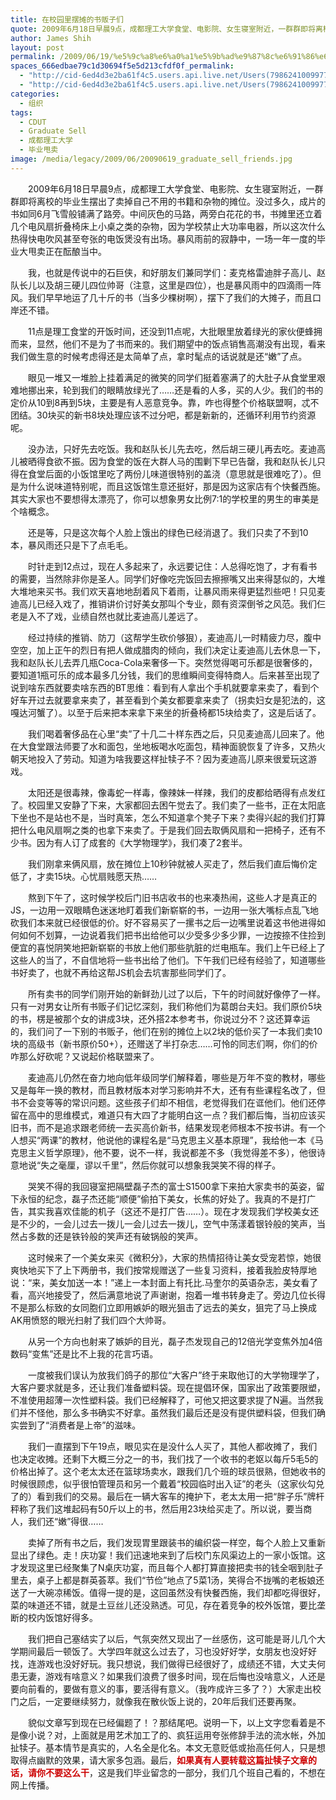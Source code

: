 ```yaml
---
title: 在校园里摆摊的书贩子们
quote: 2009年6月18日早晨9点，成都理工大学食堂、电影院、女生寝室附近，一群群即将离校的毕业生摆出了卖掉自己不用的书籍和杂物的摊位。
author: James Shih
layout: post
permalink: /2009/06/19/%e5%9c%a8%e6%a0%a1%e5%9b%ad%e9%87%8c%e6%91%86%e6%91%8a%e7%9a%84%e4%b9%a6%e8%b4%a9%e5%ad%90%e4%bb%ac/
spaces_666edbae79c1d30694f5e5d213cfdf0f_permalink:
  - "http://cid-6ed4d3e2ba61f4c5.users.api.live.net/Users(7986241009977783493)/Blogs('6ED4D3E2BA61F4C5!102')/Entries('6ED4D3E2BA61F4C5!280')?authkey=72j5ZQnBJYQ%24"
  - "http://cid-6ed4d3e2ba61f4c5.users.api.live.net/Users(7986241009977783493)/Blogs('6ED4D3E2BA61F4C5!102')/Entries('6ED4D3E2BA61F4C5!280')?authkey=72j5ZQnBJYQ%24"
categories:
  - 组织
tags:
  - CDUT
  - Graduate Sell
  - 成都理工大学
  - 毕业甩卖
image: /media/legacy/2009/06/20090619_graduate_sell_friends.jpg
---
```

　　2009年6月18日早晨9点，成都理工大学食堂、电影院、女生寝室附近，一群群即将离校的毕业生摆出了卖掉自己不用的书籍和杂物的摊位。没过多久，成片的书如同6月飞雪般铺满了路旁。中间灰色的马路，两旁白花花的书，书摊里还立着几个电风扇折叠椅床上小桌之类的杂物，因为学校禁止大功率电器，所以这次什么热得快电吹风甚至夸张的电饭煲没有出场。暴风雨前的寂静中，一场一年一度的毕业大甩卖正在酝酿当中。

<!--more-->

　　我，也就是传说中的石巨侠，和好朋友们兼同学们：麦克格雷迪胖子高儿、赵队长儿以及胡三硬儿四位帅哥（注意，这里是四位），也是暴风雨中的四滴雨一阵风。我们早早地运了几十斤的书（当多少棵树啊），摆下了我们的大摊子，而且口岸还不错。

　　11点是理工食堂的开饭时间，还没到11点呢，大批眼里放着绿光的家伙便蜂拥而来，显然，他们不是为了书而来的。我们期望中的饭点销售高潮没有出现，看来我们做生意的时候考虑得还是太简单了点，拿时髦点的话说就是还“嫩”了点。

　　眼见一堆又一堆脸上挂着满足的微笑的同学们挺着塞满了的大肚子从食堂里艰难地挪出来，轮到我们的眼睛放绿光了……还是看的人多，买的人少。我们的书的定价从10到8再到5块，主要是有人恶意竞争。靠，咋也得整个价格联盟啊，忒不团结。30块买的新书8块处理应该不过分吧，都是新新的，还循环利用节约资源呢。

　　没办法，只好先去吃饭。我和赵队长儿先去吃，然后胡三硬儿再去吃。麦迪高儿被晒得食欲不振。因为食堂的饭在大群人马的围剿下早已告罄，我和赵队长儿只得在食堂后面的小饭馆里吃了两份儿味道很特别的盖浇（意思就是很难吃了）。但是为什么说味道特别呢，而且这饭馆生意还挺好，那是因为这家店有个快餐西施。其实大家也不要想得太漂亮了，你可以想象男女比例7:1的学校里的男生的审美是个啥概念。

　　还是等，只是这次每个人脸上饿出的绿色已经消退了。我们只卖了不到10本，暴风雨还只是下了点毛毛。

　　时针走到12点过，现在人多起来了，永远要记住：人总得吃饱了，才有看书的需要，当然除非你是圣人。同学们好像吃完饭回去擦擦嘴又出来得瑟似的，大堆大堆地来买书。我们欢天喜地地刮着风下着雨，让暴风雨来得更猛烈些吧！只见麦迪高儿已经入戏了，推销讲价讨好美女那叫个专业，颇有资深倒爷之风范。我们仨老是入不了戏，业绩自然也就比麦迪高儿差远了。

　　经过持续的推销、防刀（这帮学生砍价够狠），麦迪高儿一时精疲力尽，腹中空空，加上正午的烈日有把人做成腊肉的倾向，我们决定让麦迪高儿去休息一下，我和赵队长儿去弄几瓶Coca-Cola来奢侈一下。突然觉得喝可乐都是很奢侈的，要知道1瓶可乐的成本最多几分钱，我们的思维瞬间变得特商人。后来甚至出现了说到啥东西就要卖啥东西的BT思维：看到有人拿出个手机就要拿来卖了，看到个好车开过去就要拿来卖了，甚至看到个美女都要拿来卖了（拐卖妇女是犯法的，这嘎达河蟹了）。以至于后来把本来拿下来坐的折叠椅都15块给卖了，这是后话了。

　　我们喝着奢侈品在心里“卖”了十几二十样东西之后，只见麦迪高儿回来了。他在大食堂跟法师要了水和面包，坐地板喝水吃面包，精神面貌恢复了许多，又热火朝天地投入了劳动。知道为啥我要这样扯犊子不？因为麦迪高儿原来很爱玩这游戏。

　　太阳还是很毒辣，像毒蛇一样毒，像辣妹一样辣，我们的皮都给晒得有点发红了。校园里又安静了下来，大家都回去困午觉去了。我们卖了一些书，正在太阳底下坐也不是站也不是，当时真笨，怎么不知道拿个凳子下来？卖得兴起的我们打算把什么电风扇啊之类的也拿下来卖了。于是我们回去取俩风扇和一把椅子，还有不少书。因为有人订了成套的《大学物理学》，我们凑了2套半。

　　我们刚拿来俩风扇，放在摊位上10秒钟就被人买走了，然后我们直后悔价定低了，才卖15块。心忧扇贱愿天热……

　　熬到下午了，这时候学校后门旧书店收书的也来凑热闹，这些人才是真正的JS，一边用一双眼睛色迷迷地盯着我们新崭崭的书，一边用一张大嘴标点乱飞地砍我们本来就已经很低的价。好不容易买了一摞书之后一边嘴里说着这书他进得如何如何不划算，一边说着我们把书出给他可以少受多少多少罪，一边按捺不住捡到便宜的喜悦阴笑地把新崭崭的书放上他们那些肮脏的烂电瓶车。我们上午已经上了这些人的当了，不自信地将一些书出给了他们。下午我们已经有经验了，知道哪些书好卖了，也就不再给这帮JS机会去坑害那些同学们了。

　　所有卖书的同学们刚开始的新鲜劲儿过了以后，下午的时间就好像停了一样。只有一对男女让所有书贩子们记忆深刻，我们称他们为葛朗台夫妇。我们原价5块的书，楞是被那个女的讲成3块，还外搭2本参考书，你说过分不？这还算幸运的，我们问了一下别的书贩子，他们在别的摊位上以2块的低价买了一本我们卖10块的高级书（新书原价50+），还赠送了半打杂志……可怜的同志们啊，你们的价咋那么好砍呢？又说起价格联盟来了。

　　麦迪高儿仍然在奋力地向低年级同学们解释着，哪些是万年不变的教材，哪些又是每年一换的教材，而且教材版本对学习影响并不大，还有有些课程名改了，但书不会变等等的常识问题。这些孩子们却不相信，老觉得我们在诓他们。他们还停留在高中的思维模式，难道只有大四了才能明白这一点？我们都后悔，当初应该买旧书，而不是追求跟老师统一去买高价新书，结果发现老师根本不按书讲。有一个人想买“两课”的教材，他说他的课程名是“马克思主义基本原理”，我给他一本《马克思主义哲学原理》，他不要，说不一样，我说都差不多（我觉得差不多），他很诗意地说“失之毫厘，谬以千里”，然后你就可以想象我哭笑不得的样子。

　　哭笑不得的我回寝室把隔壁磊子杰的富士S1500拿下来拍大家卖书的英姿，留下永恒的纪念，磊子杰还能“顺便”偷拍下美女，长焦的好处了。我真的不是打广告，其实我喜欢佳能的机子（这还不是打广告……）。现在才发现我们学校美女还是不少的，一会儿过去一拨儿一会儿过去一拨儿，空气中荡漾着银铃般的笑声，当然占多数的还是铁铃般的笑声还有破锅般的笑声。

　　这时候来了一个美女来买《微积分》，大家的热情招待让美女受宠若惊，她很爽快地买下了上下两册书，我们按常规赠送了一些复习资料，接着我脸皮特厚地说：“来，美女加送一本！”递上一本封面上有托比.马奎尔的英语杂志，美女看了看，高兴地接受了，然后满意地说了声谢谢，抱着一堆书转身走了。旁边几位长得不是那么标致的女同胞们立即用嫉妒的眼光狙击了远去的美女，狙完了马上换成AK用愤怒的眼光扫射了我们四个大帅哥。

　　从另一个方向也射来了嫉妒的目光，磊子杰发现自己的12倍光学变焦外加4倍数码“变焦”还是比不上我的花言巧语。

　　一度被我们误认为放我们鸽子的那位“大客户”终于来取他订的大学物理学了，大客户要求就是多，还让我们准备塑料袋。现在提倡环保，国家出了政策要限塑，不准使用超薄一次性塑料袋。我们已经解释了，可他又把这要求提了N遍。当然我们并不怪他，那么多书确实不好拿。虽然我们最后还是没有提供塑料袋，但我们确实尝到了“消费者是上帝”的滋味。

　　我们一直摆到下午19点，眼见实在是没什么人买了，其他人都收摊了，我们也决定收摊。还剩下大概三分之一的书，我们找了一个收书的老妪以每斤5毛5的价格出掉了。这个老太太还在篮球场卖水，跟我们几个班的球员很熟，但她收书的时候很顾虑，似乎很怕管理员和另一个戴着“校园临时出入证”的老头（这家伙勾兑了的）看到我们的交易。最后在一辆大客车的掩护下，老太太用一把“胖子乐”牌杆秤称了我们这堆起码有50斤以上的书，然后用23块给买走了。所以说，要当商人，我们还“嫩”得很……

　　卖掉了所有书之后，我们发现胃里跟装书的编织袋一样空，每个人脸上又重新显出了绿色。走！庆功宴！我们迅速地来到了后校门东风渠边上的一家小饭馆。这才发现这里已经聚集了N桌庆功宴，而且每个人都打算直接把卖书的钱全咽到肚子里去，桌子上都是群英荟萃。我们“节俭”地点了5菜1汤，笑得合不拢嘴的老板娘还送了一大碗凉稀饭。值得一提的是，这回虽然没有快餐西施，我们却都吃得很好，菜的味道还不错，就是土豆丝儿还没熟透。可见，存在着竞争的校外饭馆，要比垄断的校内饭馆好得多。

　　我们把自己塞结实了以后，气氛突然又现出了一丝感伤，这可能是哥儿几个大学期间最后一顿饭了。大学四年就这么过去了，习也没好好学，女朋友也没好好找，连游戏也没好好玩。我只想说，我们做得已经很好了，成绩还不错，大丈夫何患无妻，游戏有啥意义？如果我们浪费了很多时间，现在后悔也没啥意义，人还是要向前看的，要做有意义的事，要活得有意义。（我咋成许三多了？）大家走出校门之后，一定要继续努力，就像我在散伙饭上说的，20年后我们还要再聚。

　　貌似文章写到现在已经偏题了！？那结尾吧。说明一下，以上文字您看着是不是像小说？对，上面就是用艺术加工了的、疯狂运用夸张修辞手法的流水帐，外加扯犊子。基本情节是真实的，人名全是化名。本文无意贬低或抬高任何人，只是想取得点幽默的效果，请大家多包涵。最后，<b style="color:#c00">如果真有人要转载这篇扯犊子文章的话，请你不要这么干</b>，这是我们毕业留念的一部分，我们几个班自己看的，不想在网上传播。
